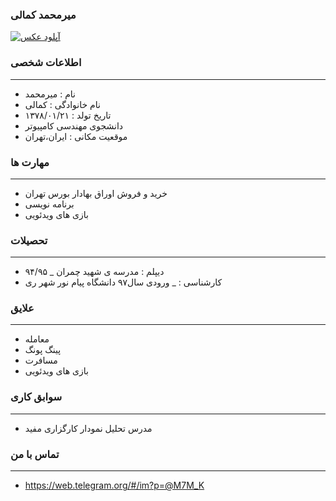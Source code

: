 ### میرمحمد کمالی
<a href="http://uupload.ir/view/rnde_mohammad.jpg" target="_blank"><img src="http://uupload.ir/files/rnde_mohammad_thumb.jpg" border="0" alt="آپلود عکس" /></a>

### اطلاعات شخصی

---
+ نام : میرمحمد
+ نام خانوادگی : کمالی
+ تاریخ تولد : ۱۳۷۸/۰۱/۲۱
+ دانشجوی مهندسی کامپیوتر
+ موقعیت مکانی : ایران،تهران


### مهارت ها

---
+ خرید و فروش اوراق بهادار بورس تهران
+ برنامه نویسی
+ بازی های ویدئویی

### تحصیلات

---
+ دیپلم : مدرسه ی شهید چمران
_ ۹۴/۹۵
+ کارشناسی : 
_ ورودی سال۹۷ دانشگاه پیام نور شهر ری 

### علایق

---
+ معامله
+ پینگ پونگ
+ مسافرت
+ بازی های ویدئویی

### سوابق کاری

---
+ مدرس تحلیل نمودار کارگزاری مفید

### تماس با من

---
+ https://web.telegram.org/#/im?p=@M7M_K

